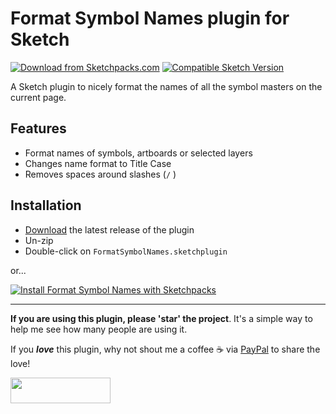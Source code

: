 # Format Symbol Names plugin for Sketch
[![Download from Sketchpacks.com](https://badges.sketchpacks.com/plugins/com.gilesperry.format-symbol-names/version.svg)](https://api.sketchpacks.com/v1/plugins/com.gilesperry.format-symbol-names/download) [![Compatible Sketch Version](https://badges.sketchpacks.com/plugins/com.gilesperry.format-symbol-names/compatibility.svg)](https://sketchpacks.com/perrysmotors/format-symbol-names)

A Sketch plugin to nicely format the names of all the symbol masters on the current page.

## Features
- Format names of symbols, artboards or selected layers
- Changes name format to Title Case
- Removes spaces around slashes (`/` )

## Installation

* [Download](../../releases/latest/download/FormatSymbolNames.sketchplugin.zip) the latest release of the plugin
* Un-zip
* Double-click on `FormatSymbolNames.sketchplugin`

or...

[![Install Format Symbol Names with Sketchpacks](http://sketchpacks-com.s3.amazonaws.com/assets/badges/sketchpacks-badge-install.png "Install Format Symbol Names with Sketchpacks")](https://sketchpacks.com/perrysmotors/format-symbol-names/install)

---

**If you are using this plugin, please 'star' the project**. It's a simple way to help me see how many people are using it.

If you ***love*** this plugin, why not shout me a coffee ☕️ via [PayPal](https://www.paypal.me/perrysmotors/2) to share the love!

<a href="https://www.paypal.me/perrysmotors/2">
  <img width="160" height="41" src="https://user-images.githubusercontent.com/12557727/39295119-7e115bca-4935-11e8-9fe9-802d667ac22c.png">
</a>
